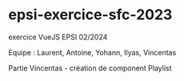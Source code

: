 # epsi-exercice-sfc-2023
exercice VueJS EPSI 02/2024

Equipe : Laurent, Antoine, Yohann, Ilyas, Vincentas

Partie Vincentas - création de component Playlist
